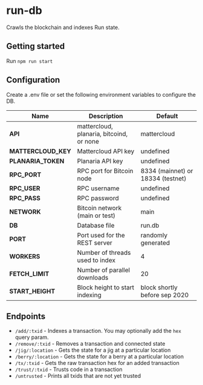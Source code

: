 # run-db

Crawls the blockchain and indexes Run state.

## Getting started

Run `npm run start`

## Configuration

Create a .env file or set the following environment variables to configure the DB.

| Name | Description | Default |
| ---- | ----------- | ------- |
| **API**| mattercloud, planaria, bitcoind, or none | mattercloud
| **MATTERCLOUD_KEY** | Mattercloud API key | undefined
| **PLANARIA_TOKEN** | Planaria API key | undefined
| **RPC_PORT** | RPC port for Bitcoin node | 8334 (mainnet) or 18334 (testnet)
| **RPC_USER** | RPC username | undefined
| **RPC_PASS** | RPC password | undefined
| **NETWORK** | Bitcoin network (main or test) | main
| **DB** | Database file | run.db
| **PORT** | Port used for the REST server | randomly generated
| **WORKERS** | Number of threads used to index | 4
| **FETCH_LIMIT** | Number of parallel downloads | 20
| **START_HEIGHT** | Block height to start indexing | block shortly before sep 2020

## Endpoints

* `/add/:txid` - Indexes a transaction. You may optionally add the `hex` query param.
* `/remove/:txid` - Removes a transaction and connected state
* `/jig/:location` - Gets the state for a jig at a particular location
* `/berry/:location` - Gets the state for a berry at a particular location
* `/tx/:txid` - Gets the raw transaction hex for an added transaction
* `/trust/:txid` - Trusts code in a transaction
* `/untrusted` - Prints all txids that are not yet trusted
